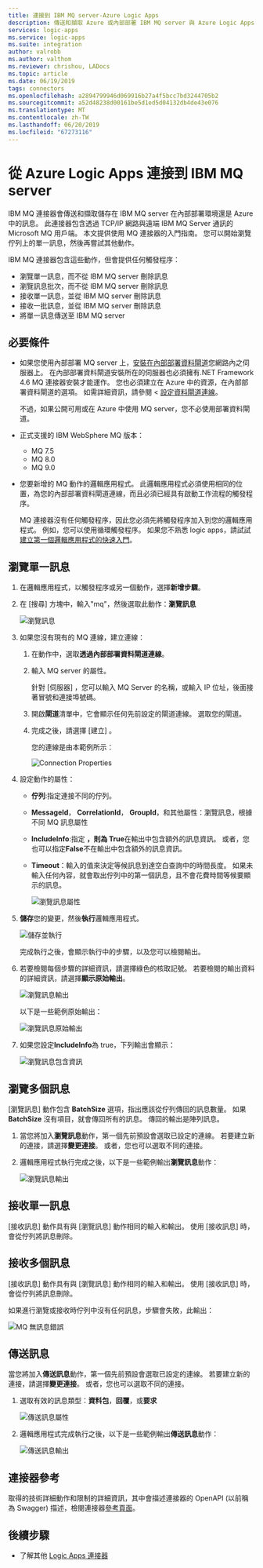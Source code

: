 ```yaml
---
title: 連接到 IBM MQ server-Azure Logic Apps
description: 傳送和擷取 Azure 或內部部署 IBM MQ server 與 Azure Logic Apps 的訊息
services: logic-apps
ms.service: logic-apps
ms.suite: integration
author: valrobb
ms.author: valthom
ms.reviewer: chrishou, LADocs
ms.topic: article
ms.date: 06/19/2019
tags: connectors
ms.openlocfilehash: a2894799946d069916b27a4f5bcc7bd3244705b2
ms.sourcegitcommit: a52d48238d00161be5d1ed5d04132db4de43e076
ms.translationtype: MT
ms.contentlocale: zh-TW
ms.lasthandoff: 06/20/2019
ms.locfileid: "67273116"
---
```

# <a name="connect-to-an-ibm-mq-server-from-azure-logic-apps"></a>從 Azure Logic Apps 連接到 IBM MQ server

IBM MQ 連接器會傳送和擷取儲存在 IBM MQ server 在內部部署環境還是 Azure 中的訊息。 此連接器包含透過 TCP/IP 網路與遠端 IBM MQ Server 通訊的 Microsoft MQ 用戶端。 本文提供使用 MQ 連接器的入門指南。 您可以開始瀏覽佇列上的單一訊息，然後再嘗試其他動作。

IBM MQ 連接器包含這些動作，但會提供任何觸發程序：

- 瀏覽單一訊息，而不從 IBM MQ server 刪除訊息
- 瀏覽訊息批次，而不從 IBM MQ server 刪除訊息
- 接收單一訊息，並從 IBM MQ server 刪除訊息
- 接收一批訊息，並從 IBM MQ server 刪除訊息
- 將單一訊息傳送至 IBM MQ server

## <a name="prerequisites"></a>必要條件

* 如果您使用內部部署 MQ server 上，[安裝在內部部署資料閘道](../logic-apps/logic-apps-gateway-install.md)您網路內之伺服器上。 在內部部署資料閘道安裝所在的伺服器也必須擁有.NET Framework 4.6 MQ 連接器安裝才能運作。 您也必須建立在 Azure 中的資源，在內部部署資料閘道的選項。 如需詳細資訊，請參閱 <<c0> [ 設定資料閘道連線](../logic-apps/logic-apps-gateway-connection.md)。

  不過，如果公開可用或在 Azure 中使用 MQ server，您不必使用部署資料閘道。

* 正式支援的 IBM WebSphere MQ 版本：

  * MQ 7.5
  * MQ 8.0
  * MQ 9.0

* 您要新增的 MQ 動作的邏輯應用程式。 此邏輯應用程式必須使用相同的位置，為您的內部部署資料閘道連線，而且必須已經具有啟動工作流程的觸發程序。 

  MQ 連接器沒有任何觸發程序，因此您必須先將觸發程序加入到您的邏輯應用程式。 例如，您可以使用循環觸發程序。 如果您不熟悉 logic apps，請試試[建立第一個邏輯應用程式的快速入門](../logic-apps/quickstart-create-first-logic-app-workflow.md)。 

## <a name="browse-a-single-message"></a>瀏覽單一訊息

1. 在邏輯應用程式，以觸發程序或另一個動作，選擇**新增步驟**。 

1. 在 [搜尋] 方塊中，輸入"mq"，然後選取此動作：**瀏覽訊息**

   ![瀏覽訊息](media/connectors-create-api-mq/Browse_message.png)

1. 如果您沒有現有的 MQ 連線，建立連線：  

   1. 在動作中，選取**透過內部部署資料閘道連線**。
   
   1. 輸入 MQ server 的屬性。  

      針對 [伺服器]  ，您可以輸入 MQ Server 的名稱，或輸入 IP 位址，後面接著冒號和連接埠號碼。
    
   1. 開啟**閘道**清單中，它會顯示任何先前設定的閘道連線。 選取您的閘道。
    
   1. 完成之後，請選擇 [建立]  。 
   
      您的連線是由本範例所示：

      ![Connection Properties](media/connectors-create-api-mq/Connection_Properties.png)

1. 設定動作的屬性：

   * **佇列**:指定連接不同的佇列。

   * **MessageId**， **CorrelationId**， **GroupId**，和其他屬性：瀏覽訊息，根據不同 MQ 訊息屬性

   * **IncludeInfo**:指定 **，則為 True**在輸出中包含額外的訊息資訊。 或者，您也可以指定**False**不在輸出中包含額外的訊息資訊。

   * **Timeout**：輸入的值來決定等候訊息到達空白查詢中的時間長度。 如果未輸入任何內容，就會取出佇列中的第一個訊息，且不會花費時間等候要顯示的訊息。

     ![瀏覽訊息屬性](media/connectors-create-api-mq/Browse_message_Props.png)

1. **儲存**您的變更，然後**執行**邏輯應用程式。

   ![儲存並執行](media/connectors-create-api-mq/Save_Run.png)

   完成執行之後，會顯示執行中的步驟，以及您可以檢閱輸出。

1. 若要檢閱每個步驟的詳細資訊，請選擇綠色的核取記號。 若要檢閱的輸出資料的詳細資訊，請選擇**顯示原始輸出**。

   ![瀏覽訊息輸出](media/connectors-create-api-mq/Browse_message_output.png)  

   以下是一些範例原始輸出：

   ![瀏覽訊息原始輸出](media/connectors-create-api-mq/Browse_message_raw_output.png)

1. 如果您設定**IncludeInfo**為 true，下列輸出會顯示：

   ![瀏覽訊息包含資訊](media/connectors-create-api-mq/Browse_message_Include_Info.png)

## <a name="browse-multiple-messages"></a>瀏覽多個訊息

[瀏覽訊息]  動作包含 **BatchSize** 選項，指出應該從佇列傳回的訊息數量。  如果 **BatchSize** 沒有項目，就會傳回所有的訊息。 傳回的輸出是陣列訊息。

1. 當您將加入**瀏覽訊息**動作，第一個先前預設會選取已設定的連線。 若要建立新的連接，請選擇**變更連接**。 或者，您也可以選取不同的連接。

1. 邏輯應用程式執行完成之後，以下是一些範例輸出**瀏覽訊息**動作：

   ![瀏覽訊息輸出](media/connectors-create-api-mq/Browse_messages_output.png)

## <a name="receive-single-message"></a>接收單一訊息

[接收訊息]  動作具有與 [瀏覽訊息]  動作相同的輸入和輸出。 使用 [接收訊息]  時，會從佇列將訊息刪除。

## <a name="receive-multiple-messages"></a>接收多個訊息

[接收訊息]  動作具有與 [瀏覽訊息]  動作相同的輸入和輸出。 使用 [接收訊息]  時，會從佇列將訊息刪除。

如果進行瀏覽或接收時佇列中沒有任何訊息，步驟會失敗，此輸出：  

![MQ 無訊息錯誤](media/connectors-create-api-mq/MQ_No_Msg_Error.png)

## <a name="send-message"></a>傳送訊息

當您將加入**傳送訊息**動作，第一個先前預設會選取已設定的連線。 若要建立新的連接，請選擇**變更連接**。 或者，您也可以選取不同的連接。

1. 選取有效的訊息類型：**資料包**，**回覆**，或**要求**  

   ![傳送訊息屬性](media/connectors-create-api-mq/Send_Msg_Props.png)

1. 邏輯應用程式完成執行之後，以下是一些範例輸出**傳送訊息**動作：

   ![傳送訊息輸出](media/connectors-create-api-mq/Send_Msg_Output.png)

## <a name="connector-reference"></a>連接器參考

取得的技術詳細動作和限制的詳細資訊，其中會描述連接器的 OpenAPI (以前稱為 Swagger) 描述，檢閱連接器[參考頁面](/connectors/mq/)。

## <a name="next-steps"></a>後續步驟

* 了解其他 [Logic Apps 連接器](../connectors/apis-list.md)
